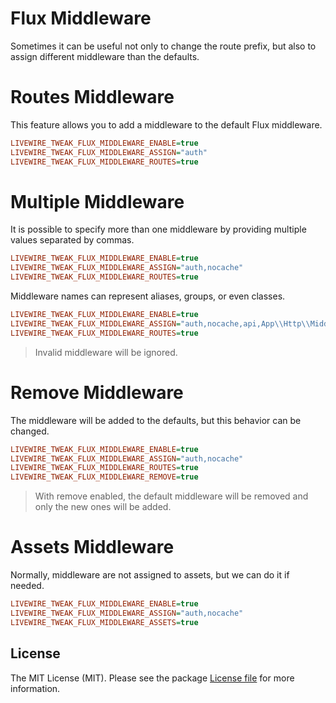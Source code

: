 # Flux Middleware

Sometimes it can be useful not only to change the route prefix, but also to assign different middleware than the defaults.

# Routes Middleware

This feature allows you to add a middleware to the default Flux middleware.

```ini
LIVEWIRE_TWEAK_FLUX_MIDDLEWARE_ENABLE=true
LIVEWIRE_TWEAK_FLUX_MIDDLEWARE_ASSIGN="auth"
LIVEWIRE_TWEAK_FLUX_MIDDLEWARE_ROUTES=true
```

# Multiple Middleware

It is possible to specify more than one middleware by providing multiple values separated by commas.

```ini
LIVEWIRE_TWEAK_FLUX_MIDDLEWARE_ENABLE=true
LIVEWIRE_TWEAK_FLUX_MIDDLEWARE_ASSIGN="auth,nocache"
LIVEWIRE_TWEAK_FLUX_MIDDLEWARE_ROUTES=true
```

Middleware names can represent aliases, groups, or even classes.

```ini
LIVEWIRE_TWEAK_FLUX_MIDDLEWARE_ENABLE=true
LIVEWIRE_TWEAK_FLUX_MIDDLEWARE_ASSIGN="auth,nocache,api,App\\Http\\Middleware\\ThrottleRequests"
LIVEWIRE_TWEAK_FLUX_MIDDLEWARE_ROUTES=true
```

> Invalid middleware will be ignored.

# Remove Middleware

The middleware will be added to the defaults, but this behavior can be changed.

```ini
LIVEWIRE_TWEAK_FLUX_MIDDLEWARE_ENABLE=true
LIVEWIRE_TWEAK_FLUX_MIDDLEWARE_ASSIGN="auth,nocache"
LIVEWIRE_TWEAK_FLUX_MIDDLEWARE_ROUTES=true
LIVEWIRE_TWEAK_FLUX_MIDDLEWARE_REMOVE=true
```

> With remove enabled, the default middleware will be removed and only the new ones will be added.

# Assets Middleware

Normally, middleware are not assigned to assets, but we can do it if needed.

```ini
LIVEWIRE_TWEAK_FLUX_MIDDLEWARE_ENABLE=true
LIVEWIRE_TWEAK_FLUX_MIDDLEWARE_ASSIGN="auth,nocache"
LIVEWIRE_TWEAK_FLUX_MIDDLEWARE_ASSETS=true
```

## License

The MIT License (MIT). Please see the package [License file](../../LICENSE.md) for more information.